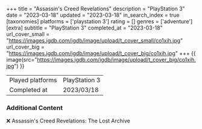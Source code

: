 +++
title = "Assassin's Creed Revelations"
description = "PlayStation 3"
date = "2023-03-18"
updated = "2023-03-18"
in_search_index = true
[taxonomies]
platforms = ['playstation 3']
rating = []
genres = ['adventure']
[extra]
subtitle = "PlayStation 3"
completed_at = "2023-03-18"
url_cover_small = "https://images.igdb.com/igdb/image/upload/t_cover_small/co1xih.jpg"
url_cover_big = "https://images.igdb.com/igdb/image/upload/t_cover_big/co1xih.jpg"
+++
{{ image(src="https://images.igdb.com/igdb/image/upload/t_cover_big/co1xih.jpg") }}

|              |            |
| ------------ | ---------- |
| Played platforms    | PlayStation 3 |
| Completed at | 2023/03/18 |



### Additional Content


❌ Assassin's Creed Revelations: The Lost Archive

